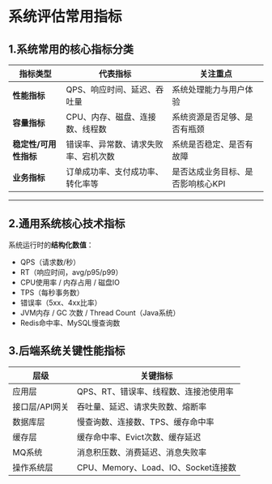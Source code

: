 # 系统评估常用指标

## 1.系统常用的核心指标分类

| 指标类型       | 代表指标                         | 关注重点                         |
|----------------|----------------------------------|----------------------------------|
| **性能指标**     | QPS、响应时间、延迟、吞吐量          | 系统处理能力与用户体验           |
| **容量指标**     | CPU、内存、磁盘、连接数、线程数      | 系统资源是否足够、是否有瓶颈     |
| **稳定性/可用性指标** | 错误率、异常数、请求失败率、宕机次数 | 系统是否稳定、是否有故障         |
| **业务指标**     | 订单成功率、支付成功率、转化率等     | 是否达成业务目标、是否影响核心KPI |

---

## 2.通用系统核心技术指标

系统运行时的**结构化数值**：
- QPS（请求数/秒）
- RT（响应时间，avg/p95/p99）
- CPU使用率 / 内存占用 / 磁盘IO
- TPS（每秒事务数）
- 错误率（5xx、4xx比率）
- JVM内存 / GC 次数 / Thread Count（Java系统）
- Redis命中率、MySQL慢查询数


## 3.后端系统关键性能指标


| 层级         | 关键指标                             |
|--------------|--------------------------------------|
| 应用层       | QPS、RT、错误率、线程数、连接池使用率 |
| 接口层/API网关 | 吞吐量、延迟、请求失败数、熔断率         |
| 数据库层     | 慢查询数、连接数、TPS、缓存命中率       |
| 缓存层       | 缓存命中率、Evict次数、缓存延迟         |
| MQ系统       | 消息积压数、消费延迟、消息失败率         |
| 操作系统层   | CPU、Memory、Load、IO、Socket连接数     |




